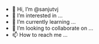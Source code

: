 - 👋 Hi, I’m @sanjutvj
- 👀 I’m interested in ...
- 🌱 I’m currently learning ...
- 💞️ I’m looking to collaborate on ...
- 📫 How to reach me ...

<!---
sanjutvj/sanjutvj is a ✨ special ✨ repository because its `README.md` (this file) appears on your GitHub profile.
You can click the Preview link to take a look at your changes.
--->
